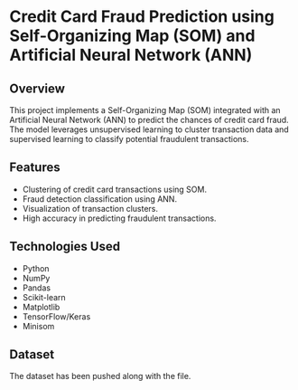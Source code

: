 # Credit Card Fraud Prediction using Self-Organizing Map (SOM) and Artificial Neural Network (ANN)

## Overview

This project implements a Self-Organizing Map (SOM) integrated with an Artificial Neural Network (ANN) to predict the chances of credit card fraud. The model leverages unsupervised learning to cluster transaction data and supervised learning to classify potential fraudulent transactions.


## Features

- Clustering of credit card transactions using SOM.
- Fraud detection classification using ANN.
- Visualization of transaction clusters.
- High accuracy in predicting fraudulent transactions.

## Technologies Used

- Python
- NumPy
- Pandas
- Scikit-learn
- Matplotlib
- TensorFlow/Keras
- Minisom

## Dataset
The dataset has been pushed along with the file.